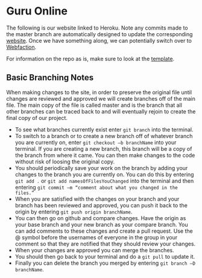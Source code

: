 # Guru Online

The following is our website linked to Heroku. Note any commits made to the master branch are automatically designed to update
the corresponding [website](guru-apps.heroku.com). Once we have something along, we can potentially switch over to
[Webfaction](https://www.webfaction.com).

For information on the repo as is, make sure to look at the [template](https://github.com/Guru-Developers/Ruby-On-Rails-4.2-Template).

## Basic Branching Notes

When making changes to the site, in order to preserve the original file until changes are reviewed and approved we will create branches off of the main file.  The main copy of the file is called master and is the branch that all other branches can be traced back to and will eventually rejoin to create the final copy of our project.
* To see what branches currently exist enter `git branch` into the terminal.
* To switch to a branch or to create a new branch off of whatever branch you are currently on, enter `git checkout –b branchName` into your terminal.  If you are creating a new branch, this branch will be a copy of the branch from where it came.  You can then make changes to the code without risk of loosing the original copy.
* You should periodically save your work on the branch by adding your changes to the branch you are currently on.  You can do this by entering `git add .` or `git add namesOfFilesYouChanged` into the terminal and then entering `git commit –m “comment about what you changed in the files.”`
* When you are satisfied with the changes on your branch and your branch has been reviewed and approved, you can push it back to the origin by entering `git push origin branchName`.
* You can then go on github and compare changes. Have the origin as your base branch and your new branch as your compare branch.  You can add comments to these changes and create a pull request.  Use the @ symbol before the usernames of everyone in the group in your comment so that they are notified that they should review your changes.
* When your changes are approved you can merge the branches.
* You should then go back to your terminal and do a `git pull` to update it.
* Finally you can delete the branch you merged by entering `git branch –D branchName`.
